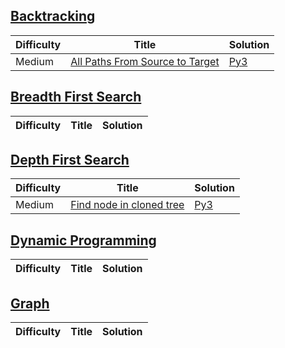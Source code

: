 [Backtracking](https://leetcode.com/tag/backtracking/)
--------
| Difficulty | Title | Solution |
| ---------- | ----- | -------- |
| Medium | [All Paths From Source to Target](https://leetcode.com/problems/all-paths-from-source-to-target/) | [Py3](./backtracking/all-paths-from-source-to-target.py) |

[Breadth First Search](https://leetcode.com/tag/breadth-first-search/)
--------
| Difficulty | Title | Solution |
| ---------- | ----- | -------- |

[Depth First Search](https://leetcode.com/tag/depth-first-search/)
--------
| Difficulty | Title | Solution |
| ---------- | ----- | -------- |
| Medium | [Find node in cloned tree](https://leetcode.com/problems/find-a-corresponding-node-of-a-binary-tree-in-a-clone-of-that-tree/) | [Py3](.g/depth-first-search/find-a-corresponding-node-of-a-binary-tree-in-a-clone-of-that-tree.py) |


[Dynamic Programming](https://leetcode.com/tag/dynamic-programming/)
--------
| Difficulty | Title | Solution |
| ---------- | ----- | -------- |

[Graph](https://leetcode.com/tag/graph/)
--------
| Difficulty | Title | Solution |
| ---------- | ----- | -------- |